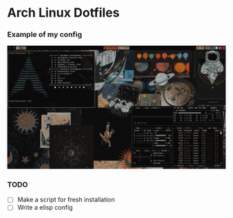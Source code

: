 # Arch Linux Dotfiles 

### Example of my config
![Alt text](https://raw.githubusercontent.com/SamarthZalkikar/archlinux_dotfiles/main/ScreenShot.png)


### TODO
- [ ] Make a script for fresh installation
- [ ] Write a elisp config
